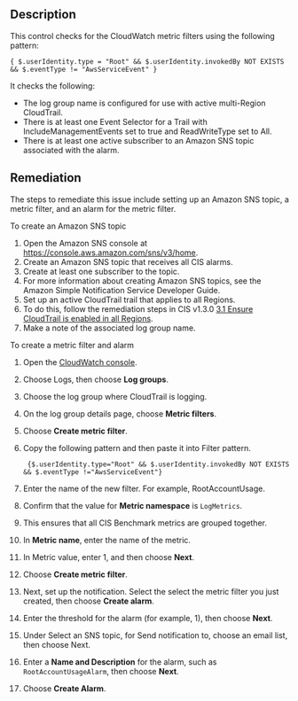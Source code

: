 ## Description

This control checks for the CloudWatch metric filters using the following pattern:

```
{ $.userIdentity.type = "Root" && $.userIdentity.invokedBy NOT EXISTS && $.eventType != "AwsServiceEvent" }
```

It checks the following:

  - The log group name is configured for use with active multi-Region CloudTrail.
  - There is at least one Event Selector for a Trail with IncludeManagementEvents set to true and ReadWriteType set to All.
  - There is at least one active subscriber to an Amazon SNS topic associated with the alarm.

## Remediation

The steps to remediate this issue include setting up an Amazon SNS topic, a metric filter, and an alarm for the metric filter.

To create an Amazon SNS topic

1. Open the Amazon SNS console at https://console.aws.amazon.com/sns/v3/home.
2. Create an Amazon SNS topic that receives all CIS alarms.
3. Create at least one subscriber to the topic.
4. For more information about creating Amazon SNS topics, see the Amazon Simple Notification Service Developer Guide.
5. Set up an active CloudTrail trail that applies to all Regions.
6. To do this, follow the remediation steps in CIS v1.3.0 [3.1 Ensure CloudTrail is enabled in all Regions](https://hub.steampipe.io/mods/turbot/aws_compliance/controls/control.cis_v130_3_1).
7. Make a note of the associated log group name.

To create a metric filter and alarm

1. Open the [CloudWatch console](https://console.aws.amazon.com/cloudwatch/).
2. Choose Logs, then choose **Log groups**.
3. Choose the log group where CloudTrail is logging.
4. On the log group details page, choose **Metric filters**.
5. Choose **Create metric filter**.
6. Copy the following pattern and then paste it into Filter pattern.

   ```
    {$.userIdentity.type="Root" && $.userIdentity.invokedBy NOT EXISTS && $.eventType !="AwsServiceEvent"}
   ```
7. Enter the name of the new filter. For example, RootAccountUsage.
8. Confirm that the value for **Metric namespace** is `LogMetrics`.
9.  This ensures that all CIS Benchmark metrics are grouped together.
10. In **Metric name**, enter the name of the metric.
11. In Metric value, enter 1, and then choose **Next**.
12. Choose **Create metric filter**.
13. Next, set up the notification. Select the select the metric filter you just created, then choose **Create alarm**.
14. Enter the threshold for the alarm (for example, 1), then choose **Next**.
15. Under Select an SNS topic, for Send notification to, choose an email list, then choose Next.
16. Enter a **Name and Description** for the alarm, such as `RootAccountUsageAlarm`, then choose **Next**.
17. Choose **Create Alarm**.
